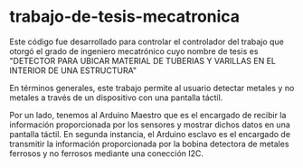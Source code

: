 # trabajo-de-tesis-mecatronica
Este código fue desarrollado para controlar el controlador del trabajo que otorgó el grado de ingeniero mecatrónico cuyo nombre de tesis es "DETECTOR PARA UBICAR MATERIAL DE TUBERIAS Y VARILLAS EN EL INTERIOR DE UNA ESTRUCTURA" 

En términos generales, este trabajo permite al usuario detectar metales y no metales a través de un dispositivo con una pantalla táctil.

Por un lado, tenemos al Arduino Maestro que es el encargado de recibir la información proporcionada por los sensores y mostrar dichos datos en una pantalla táctil.
En segunda instancia, el Arduino esclavo es el encargado de transmitir la información proporcionada por la bobina detectora de metales ferrosos y no ferrosos mediante una conección I2C.

